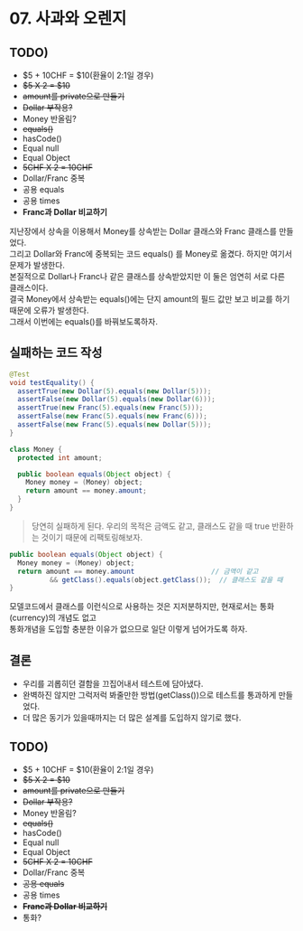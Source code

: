 # 07. 사과와 오렌지
## TODO)
 - $5 + 10CHF = $10(환율이 2:1일 경우)
 - ~~$5 X 2 = $10~~
 - ~~amount를 private으로 만들기~~
 - ~~Dollar 부작용?~~
 - Money 반올림?
 - ~~equals()~~
 - hasCode()
 - Equal null
 - Equal Object
 - ~~5CHF X 2 = 10CHF~~
 - Dollar/Franc 중복
 - 공용 equals
 - 공용 times
 - **Franc과 Dollar 비교하기**

지난장에서 상속을 이용해서 Money를 상속받는 Dollar 클래스와 Franc 클래스를 만들었다.  
그리고 Dollar와 Franc에 중복되는 코드 equals() 를 Money로 옮겼다. 하지만 여기서 문제가 발생한다.  
본질적으로 Dollar나 Franc나 같은 클래스를 상속받았지만 이 둘은 엄연히 서로 다른 클래스이다.  
결국 Money에서 상속받는 equals()에는 단지 amount의 필드 값만 보고 비교를 하기 때문에 오류가 발생한다.  
그래서 이번에는 equals()를 바꿔보도록하자.

## 실패하는 코드 작성
```JAVA
@Test
void testEquality() {
  assertTrue(new Dollar(5).equals(new Dollar(5)));
  assertFalse(new Dollar(5).equals(new Dollar(6)));
  assertTrue(new Franc(5).equals(new Franc(5)));
  assertFalse(new Franc(5).equals(new Franc(6)));   
  assertFalse(new Franc(5).equals(new Dollar(5)));
}

class Money {
  protected int amount;

  public boolean equals(Object object) {
    Money money = (Money) object;
    return amount == money.amount;
  }
}
```
> 당연히 실패하게 된다. 우리의 목적은 금액도 같고, 클래스도 같을 때 true 반환하는 것이기 때문에 리팩토링해보자.

```JAVA
public boolean equals(Object object) {
  Money money = (Money) object;
  return amount == money.amount                   // 금액이 같고
          && getClass().equals(object.getClass());  // 클래스도 같을 때
}
```

모델코드에서 클래스를 이런식으로 사용하는 것은 지저분하지만, 현재로서는 통화(currency)의 개념도 없고  
통화개념을 도입할 충분한 이유가 없으므로 일단 이렇게 넘어가도록 하자.

## 결론
 - 우리를 괴롭히던 결함을 끄집어내서 테스트에 담아냈다.
 - 완벽하진 않지만 그럭저럭 봐줄만한 방법(getClass())으로 테스트를 통과하게 만들었다.
 - 더 많은 동기가 있을때까지는 더 많은 설계를 도입하지 않기로 했다.


## TODO)
 - $5 + 10CHF = $10(환율이 2:1일 경우)
 - ~~$5 X 2 = $10~~
 - ~~amount를 private으로 만들기~~
 - ~~Dollar 부작용?~~
 - Money 반올림?
 - ~~equals()~~
 - hasCode()
 - Equal null
 - Equal Object
 - ~~5CHF X 2 = 10CHF~~
 - Dollar/Franc 중복
 - ~~공용 equals~~
 - 공용 times
 - **~~Franc과 Dollar 비교하기~~**
 - 통화?
